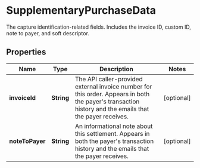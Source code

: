 

# SupplementaryPurchaseData

The capture identification-related fields. Includes the invoice ID, custom ID, note to payer, and soft descriptor.

## Properties

| Name | Type | Description | Notes |
|------------ | ------------- | ------------- | -------------|
|**invoiceId** | **String** | The API caller-provided external invoice number for this order. Appears in both the payer&#39;s transaction history and the emails that the payer receives. |  [optional] |
|**noteToPayer** | **String** | An informational note about this settlement. Appears in both the payer&#39;s transaction history and the emails that the payer receives. |  [optional] |




